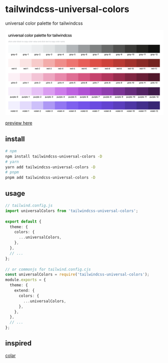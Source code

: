 # tailwindcss-universal-colors

universal color palette for tailwindcss

![image](./assets/cover.png)

[preview here](https://cirolee.github.io/tailwindcss-universal-colors/)

## install

```bash
# npm
npm install tailwindcss-universal-colors -D
# yarn
yarn add tailwindcss-universal-colors -D
# pnpm
pnpm add tailwindcss-universal-colors -D

```

## usage

```ts
// tailwind.config.js
import universalColors from 'tailwindcss-universal-colors';

export default {
  theme: {
    colors: {
      ...universalColors,
    },
  },
  // ...
};

// or commonjs for tailwind.config.cjs
const universalColors = require('tailwindcss-universal-colors');
module.exports = {
  theme: {
    extend: {
      colors: {
        ...universalColors,
      },
    },
  },
  // ...
};
```

## inspired

[colar](https://github.com/fchristant/colar)
